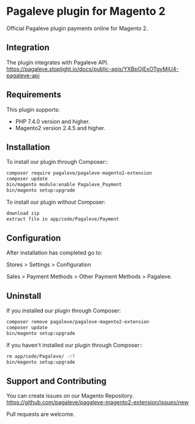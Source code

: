 # Pagaleve plugin for Magento 2
Official Pagaleve plugin payments online for Magento 2.

## Integration
The plugin integrates with Pagaleve API.
https://pagaleve.stoplight.io/docs/public-apis/YXBpOjExOTgyMjU4-pagaleve-api

## Requirements
This plugin supports:
- PHP 7.4.0 version and higher.
- Magento2 version 2.4.5 and higher.

## Installation
To install our plugin through Composer::
```bash
composer require pagaleve/pagaleve-magento2-extension
composer update
bin/magento module:enable Pagaleve_Payment
bin/magento setup:upgrade
```
To install our plugin without Composer:
```bash
download zip
extract file in app/code/Pagaleve/Payment
```

## Configuration
After installation has completed go to:

Stores > Settings > Configuration

Sales > Payment Methods > Other Payment Methods > Pagaleve.

## Uninstall
If you installed our plugin through Composer:
```bash
composer remove pagaleve/pagaleve-magento2-extension
composer update
bin/magento setup:upgrade
```
If you haven't installed our plugin through Composer::
```bash
rm app/code/Pagaleve/ -rf
bin/magento setup:upgrade
```

## Support and Contributing
You can create issues on our Magento Repository.
https://github.com/pagaleve/pagaleve-magento2-extension/issues/new

Pull requests are welcome.
